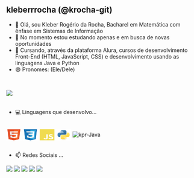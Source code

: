 ## kleberrrocha (@krocha-git)

- 👋 Olá, sou Kleber Rogério da Rocha, Bacharel em Matemática com ênfase em Sistemas de Informação
- 👀 No momento estou estudando apenas e em busca de novas oportunidades
- 🌱 Cursando, através da plataforma Alura, cursos de desenvolvimento Front-End (HTML, JavaScript, CSS) e desenvolvimento usando as linguagens Java e Python
- 😄 Pronomes: (Ele/Dele)

##

<div>
  <br>
  <a href="https://github.com/krocha-git"></a>
  <img height="360em" src="https://github-readme-stats.vercel.app/api/top-langs/?username=krocha-git&layout=pie">
  <br>
</div>

##

- 💻 Linguagens que desenvolvo...
<div style="display: inline_block"><br>
  <img align="center" alt="kpr-HTML" height="30" width="40" src="https://raw.githubusercontent.com/devicons/devicon/master/icons/html5/html5-original.svg">
  <img align="center" alt="kpr-CSS" height="30" width="40" src="https://raw.githubusercontent.com/devicons/devicon/master/icons/css3/css3-original.svg">
  <img align="center" alt="kpr-Js" height="30" width="40" src="https://raw.githubusercontent.com/devicons/devicon/master/icons/javascript/javascript-plain.svg">
  <img align="center" alt="kpr-Python" height="30" width="40" src="https://raw.githubusercontent.com/devicons/devicon/master/icons/python/python-original.svg">
  <img align="center" alt="kpr-Java" height="30" width="40" src="https://cdn.jsdelivr.net/gh/devicons/devicon@latest/icons/java/java-original.svg">
</div>

##

- 📫 Redes Sociais ...
<div> 
  <a href="https://www.linkedin.com/in/kleber-rocha-7846456" target="_blank"><img src="https://img.shields.io/badge/-LinkedIn-%230077B5?style=for-the-badge&logo=linkedin&logoColor=white" target="_blank"></a> 
  <a href="mailto:kleberrrocha@gmail.com"><img src="https://img.shields.io/badge/-Gmail-%23333?style=for-the-badge&logo=gmail&logoColor=white" target="_blank"></a>
  <a href="https://www.facebook.com/kleber.rocha.188"><img src="https://img.shields.io/badge/Facebook-1877F2?style=for-the-badge&logo=facebook&logoColor=white" target="_blank"></a>
  <a href="https://www.instagram.com/kleber7rocha/" target="_blank"><img src="https://img.shields.io/badge/-Instagram-%23E4405F?style=for-the-badge&logo=instagram&logoColor=white" target="_blank"></a>
  <a href="https://wa.me/5511994428084"><img src="https://img.shields.io/badge/WhatsApp-25D366?style=for-the-badge&logo=whatsapp&logoColor=white" target="_blank"></a>
</div>
